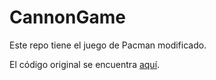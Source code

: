 # CannonGame

Este repo tiene el juego de Pacman modificado.

El código original se encuentra [aquí](https://grantjenks.com/docs/freegames/cannon.html).
